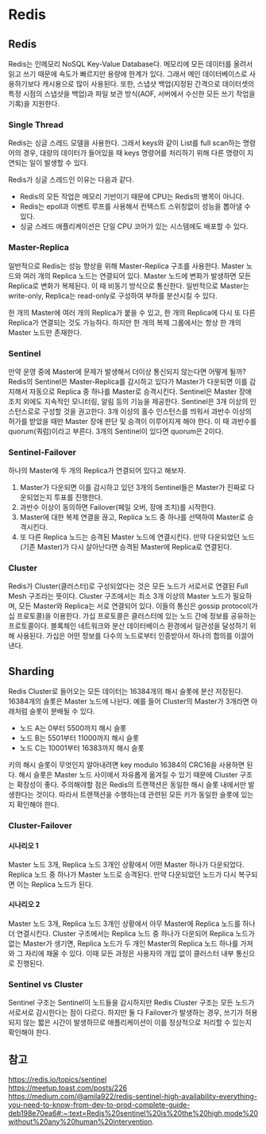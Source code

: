 # Redis

## Redis
Redis는 인메모리 NoSQL Key-Value Database다. 메모리에 모든 데이터를 올려서 읽고 쓰기 때문에 속도가 빠르지만 용량에 한계가 있다. 그래서 메인 데이터베이스로 사용하기보다 캐시용으로 많이 사용된다. 또한, 스냅샷 백업(지정된 간격으로 데이터셋의 특정 시점의 스냅샷을 백업)과 파일 보관 방식(AOF, 서버에서 수신한 모든 쓰기 작업을 기록)을 지원한다.

### Single Thread
Redis는 싱글 스레드 모델을 사용한다. 그래서 keys와 같이 List를 full scan하는 명령어의 경우, 대량의 데이터가 들어있을 때 keys 명령어를 처리하기 위해 다른 명령이 지연되는 일이 발생할 수 있다.  

Redis가 싱글 스레드인 이유는 다음과 같다.
- Redis의 모든 작업은 메모리 기반이기 때문에 CPU는 Redis의 병목이 아니다. 
- Redis는 epoll과 이벤트 루프를 사용해서 컨텍스트 스위칭없이 성능을 뽑아낼 수 있다.
- 싱글 스레드 애플리케이션은 단일 CPU 코어가 있는 시스템에도 배포할 수 있다.

### Master-Replica
일반적으로 Redis는 성능 향상을 위해 Master-Replica 구조를 사용한다. Master 노드와 여러 개의 Replica 노드는 연결되어 있다. Master 노드에 변화가 발생하면 모든 Replica로 변화가 복제된다. 이 때 비동기 방식으로 통신한다. 일반적으로 Master는 write-only, Replica는 read-only로 구성하여 부하를 분산시킬 수 있다.  

한 개의 Master에 여러 개의 Replica가 붙을 수 있고, 한 개의 Replica에 다시 또 다른 Replica가 연결되는 것도 가능하다. 하지만 한 개의 복제 그룹에서는 항상 한 개의 Master 노드만 존재한다.  

### Sentinel
만약 운영 중에 Master에 문제가 발생해서 더이상 통신되지 않는다면 어떻게 될까? Redis의 Sentinel은 Master-Replica를 감시하고 있다가 Master가 다운되면 이를 감지해서 자동으로 Replica 중 하나를 Master로 승격시킨다. Sentinel은 Master 장애 조치 외에도 지속적인 모니터링, 알림 등의 기능을 제공한다. Sentinel은 3개 이상의 인스턴스로로 구성할 것을 권고한다. 3개 이상의 홀수 인스턴스를 띄워서 과반수 이상의 허가를 받았을 때만 Master 장애 판단 및 승격이 이루어지게 해야 한다. 이 때 과반수를 quorum(쿼럼)이라고 부른다. 3개의 Sentinel이 있다면 quorum은 2이다.

### Sentinel-Failover
하나의 Master에 두 개의 Replica가 연결되어 있다고 해보자. 
1. Master가 다운되면 이를 감시하고 있던 3개의 Sentinel들은 Master가 진짜로 다운되었는지 투표를 진행한다.
2. 과반수 이상이 동의하면 Failover(페일 오버, 장애 조치)를 시작한다.
3. Master에 대한 복제 연결을 끊고, Replica 노드 중 하나를 선택하여 Master로 승격시킨다.
4. 또 다른 Replica 노드는 승격된 Master 노드에 연결시킨다. 만약 다운되었던 노드(기존 Master)가 다시 살아난다면 승격된 Master에 Replica로 연결된다.

### Cluster
Redis가 Cluster(클러스터)로 구성되었다는 것은 모든 노드가 서로서로 연결된 Full Mesh 구조라는 뜻이다. Cluster 구조에서는 최소 3개 이상의 Master 노드가 필요하며, 모든 Master와 Replica는 서로 연결되어 있다. 이들의 통신은 gossip protocol(가십 프로토콜)을 이용한다. 가십 프로토콜은 클러스터에 있는 노드 간에 정보를 공유하는 프로토콜이다. 블록체인 네트워크와 분산 데이터베이스 환경에서 일관성을 달성하기 위해 사용된다. 가십은 어떤 정보를 다수의 노드로부터 인증받아서 하나의 합의를 이끌어낸다.  

## Sharding
Redis Cluster로 들어오는 모든 데이터는 16384개의 해시 슬롯에 분산 저장된다. 16384개의 슬롯은 Master 노드에 나뉜다. 예를 들어 Cluster의 Master가 3개라면 아래처럼 슬롯이 분배될 수 있다.
- 노드 A는 0부터 5500까지 해시 슬롯
- 노드 B는 5501부터 11000까지 해시 슬롯
- 노드 C는 10001부터 16383까지 해시 슬롯

키의 해시 슬롯이 무엇인지 알아내려면 key modulo 16384의 CRC16을 사용하면 된다. 해시 슬롯은 Master 노드 사이에서 자유롭게 옮겨질 수 있기 때문에 Cluster 구조는 확장성이 좋다. 주의해야할 점은 Redis의 트랜잭션은 동일한 해시 슬롯 내에서만 발생한다는 것이다. 따라서 트랜잭션을 수행하는데 관련된 모든 키가 동일한 슬롯에 있는지 확인해야 한다. 

### Cluster-Failover
#### 시나리오 1
Master 노드 3개, Replica 노드 3개인 상황에서 어떤 Master 하나가 다운되었다. Replica 노드 중 하나가 Master 노드로 승격된다. 만약 다운되었던 노드가 다시 복구되면 이는 Replica 노드가 된다.

#### 시나리오 2
Master 노드 3개, Replica 노드 3개인 상황에서 아무 Master에 Replica 노드를 하나 더 연결시킨다. Cluster 구조에서는 Replica 노드 중 하나가 다운되어 Replica 노드가 없는 Master가 생기면, Replica 노드가 두 개인 Master의 Replica 노드 하나를 가져와 그 자리에 채울 수 있다. 이때 모든 과정은 사용자의 개입 없이 클러스터 내부 통신으로 진행된다.

### Sentinel vs Cluster
Sentinel 구조는 Sentinel이 노드들을 감시하지만 Redis Cluster 구조는 모든 노드가 서로서로 감시한다는 점이 다르다. 하지만 둘 다 Failover가 발생하는 경우, 쓰기가 허용되지 않는 짧은 시간이 발생하므로 애플리케이션이 이를 정상적으로 처리할 수 있는지 확인해야 한다.

## 참고

https://redis.io/topics/sentinel  
https://meetup.toast.com/posts/226  
https://medium.com/@amila922/redis-sentinel-high-availability-everything-you-need-to-know-from-dev-to-prod-complete-guide-deb198e70ea6#:~:text=Redis%20sentinel%20is%20the%20high,mode%20without%20any%20human%20intervention.
